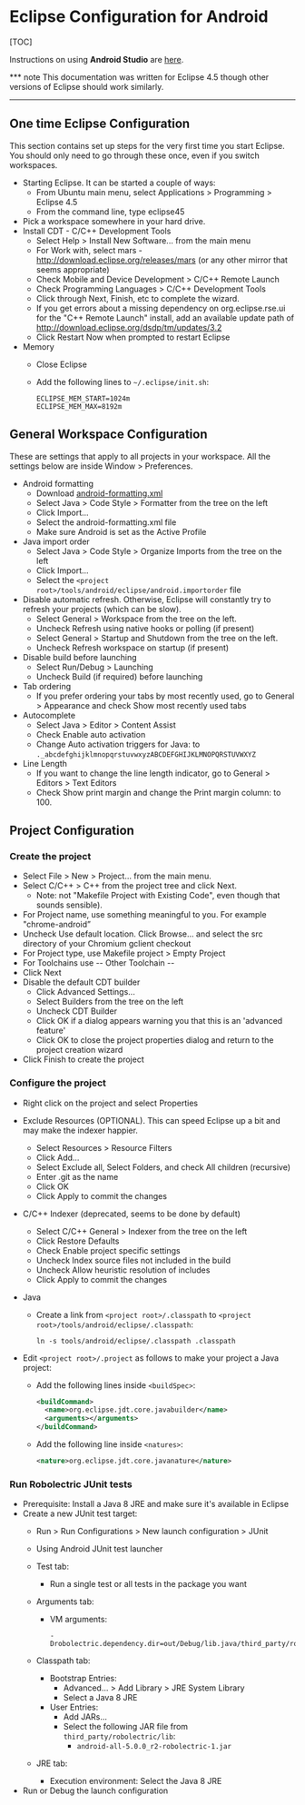 # Eclipse Configuration for Android
[TOC]

Instructions on using **Android Studio** are [here](android_studio.md).

*** note
This documentation was written for Eclipse 4.5 though other versions of Eclipse
should work similarly.
***

## One time Eclipse Configuration
This section contains set up steps for the very first time you start Eclipse.
You should only need to go through these once, even if you switch workspaces.

 * Starting Eclipse. It can be started a couple of ways:
    * From Ubuntu main menu, select Applications > Programming > Eclipse 4.5
    * From the command line, type eclipse45
 * Pick a workspace somewhere in your hard drive.
 * Install CDT - C/C++ Development Tools
    * Select Help > Install New Software... from the main menu
    * For Work with, select mars - http://download.eclipse.org/releases/mars
      (or any other mirror that seems appropriate)
    * Check Mobile and Device Development > C/C++ Remote Launch
    * Check Programming Languages > C/C++ Development Tools
    * Click through Next, Finish, etc to complete the wizard.
    * If you get errors about a missing dependency on org.eclipse.rse.ui for the
      "C++ Remote Launch" install, add an available update path of
      http://download.eclipse.org/dsdp/tm/updates/3.2
    * Click Restart Now when prompted to restart Eclipse
 * Memory
    * Close Eclipse
    * Add the following lines to `~/.eclipse/init.sh`:

      ```shell
      ECLIPSE_MEM_START=1024m
      ECLIPSE_MEM_MAX=8192m
      ```

## General Workspace Configuration
These are settings that apply to all projects in your workspace. All the
settings below are inside Window > Preferences.

 * Android formatting
    * Download [android-formatting.xml](https://raw.githubusercontent.com/android/platform_development/master/ide/eclipse/android-formatting.xml)
    * Select Java > Code Style > Formatter from the tree on the left
    * Click Import...
    * Select the android-formatting.xml file
    * Make sure Android is set as the Active Profile
 * Java import order
    * Select Java > Code Style > Organize Imports from the tree on the left
    * Click Import...
    * Select the `<project root>/tools/android/eclipse/android.importorder` file
 * Disable automatic refresh. Otherwise, Eclipse will constantly try to refresh
   your projects (which can be slow).
    * Select General > Workspace from the tree on the left.
    * Uncheck Refresh using native hooks or polling (if present)
    * Select General > Startup and Shutdown from the tree on the left.
    * Uncheck Refresh workspace on startup (if present)
 * Disable build before launching
    * Select Run/Debug > Launching
    * Uncheck Build (if required) before launching
 * Tab ordering
    * If you prefer ordering your tabs by most recently used, go to General >
      Appearance and check Show most recently used tabs
 * Autocomplete
    * Select Java > Editor > Content Assist
    * Check Enable auto activation
    * Change Auto activation triggers for Java: to
      `._abcdefghijklmnopqrstuvwxyzABCDEFGHIJKLMNOPQRSTUVWXYZ`
 * Line Length
    * If you want to change the line length indicator, go to General > Editors >
      Text Editors
    * Check Show print margin and change the Print margin column: to 100.

## Project Configuration

### Create the project

 * Select File > New > Project... from the main menu.
 * Select C/C++ > C++ from the project tree and click Next.
    * Note: not "Makefile Project with Existing Code", even though that sounds
      sensible).
 * For Project name, use something meaningful to you. For example
   "chrome-android”
 * Uncheck Use default location. Click Browse... and select the src directory of
   your Chromium gclient checkout
 * For Project type, use Makefile project > Empty Project
 * For Toolchains use -- Other Toolchain --
 * Click Next
 * Disable the default CDT builder
    * Click Advanced Settings...
    * Select Builders from the tree on the left
    * Uncheck CDT Builder
    * Click OK if a dialog appears warning you that this is an
      'advanced feature'
    * Click OK to close the project properties dialog and return to the project
      creation wizard
 * Click Finish to create the project

### Configure the project

 * Right click on the project and select Properties
 * Exclude Resources (OPTIONAL). This can speed Eclipse up a bit and may make
   the indexer happier.
    * Select Resources > Resource Filters
    * Click Add...
    * Select Exclude all, Select Folders, and check All children (recursive)
    * Enter .git as the name
    * Click OK
    * Click Apply to commit the changes
 * C/C++ Indexer (deprecated, seems to be done by default)</span>
    * Select C/C++ General > Indexer from the tree on the left
    * Click Restore Defaults
    * Check Enable project specific settings
    * Uncheck Index source files not included in the build
    * Uncheck Allow heuristic resolution of includes
    * Click Apply to commit the changes
 * Java
    * Create a link from `<project root>/.classpath` to
      `<project root>/tools/android/eclipse/.classpath`:
      ```shell
      ln -s tools/android/eclipse/.classpath .classpath
      ```

 * Edit `<project root>/.project` as follows to make your project a
   Java project:
    * Add the following lines inside `<buildSpec>`:
      ```xml
      <buildCommand>
        <name>org.eclipse.jdt.core.javabuilder</name>
        <arguments></arguments>
      </buildCommand>
      ```
    * Add the following line inside `<natures>`:
      ```xml
      <nature>org.eclipse.jdt.core.javanature</nature>
      ```

### Run Robolectric JUnit tests

 * Prerequisite: Install a Java 8 JRE and make sure it's available in Eclipse
 * Create a new JUnit test target:
    * Run > Run Configurations > New launch configuration > JUnit
    * Using Android JUnit test launcher
    * Test tab:
       * Run a single test or all tests in the package you want
    * Arguments tab:
       * VM arguments:

         ```
         -Drobolectric.dependency.dir=out/Debug/lib.java/third_party/robolectric
         ```

    * Classpath tab:
       * Bootstrap Entries:
          * Advanced... > Add Library > JRE System Library
          * Select a Java 8 JRE
       * User Entries:
          * Add JARs...
          * Select the following JAR file from `third_party/robolectric/lib`:
             * `android-all-5.0.0_r2-robolectric-1.jar`
    * JRE tab:
       * Execution environment: Select the Java 8 JRE
 * Run or Debug the launch configuration

